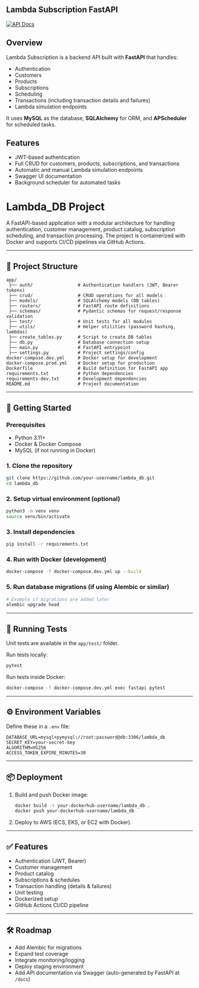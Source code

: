 ## Lambda Subscription FastAPI

[![API Docs](https://img.shields.io/badge/API-Docs-blue?style=flat-square)](https://gitdocify.com/readme/subscribtion_lambda_db)

## Overview

Lambda Subscription is a backend API built with **FastAPI** that handles:

- Authentication
- Customers
- Products
- Subscriptions
- Scheduling
- Transactions (including transaction details and failures)
- Lambda simulation endpoints

It uses **MySQL** as the database, **SQLAlchemy** for ORM, and **APScheduler** for scheduled tasks.

## Features

- JWT-based authentication
- Full CRUD for customers, products, subscriptions, and transactions
- Automatic and manual Lambda simulation endpoints
- Swagger UI documentation
- Background scheduler for automated tasks



# Lambda_DB Project

A FastAPI-based application with a modular architecture for handling authentication, customer management, product catalog, subscription scheduling, and transaction processing. The project is containerized with Docker and supports CI/CD pipelines via GitHub Actions.

---

## 📂 Project Structure

```
app/
 ├── auth/                 # Authentication handlers (JWT, Bearer tokens)
 ├── crud/                 # CRUD operations for all models
 ├── models/               # SQLAlchemy models (DB tables)
 ├── routers/              # FastAPI route definitions
 ├── schemas/              # Pydantic schemas for request/response validation
 ├── test/                 # Unit tests for all modules
 ├── utils/                # Helper utilities (password hashing, lambdas)
 ├── create_tables.py      # Script to create DB tables
 ├── db.py                 # Database connection setup
 ├── main.py               # FastAPI entrypoint
 ├── settings.py           # Project settings/config
docker-compose.dev.yml     # Docker setup for development
docker-compose.prod.yml    # Docker setup for production
Dockerfile                 # Build definition for FastAPI app
requirements.txt           # Python dependencies
requirements-dev.txt       # Development dependencies
README.md                  # Project documentation
```

---

## 🚀 Getting Started

### Prerequisites

* Python 3.11+
* Docker & Docker Compose
* MySQL (if not running in Docker)

### 1. Clone the repository

```bash
git clone https://github.com/your-username/lambda_db.git
cd lambda_db
```

### 2. Setup virtual environment (optional)

```bash
python3 -m venv venv
source venv/bin/activate
```

### 3. Install dependencies

```bash
pip install -r requirements.txt
```

### 4. Run with Docker (development)

```bash
docker-compose -f docker-compose.dev.yml up --build
```

### 5. Run database migrations (if using Alembic or similar)

```bash
# Example if migrations are added later
alembic upgrade head
```

---

## 🧪 Running Tests

Unit tests are available in the `app/test/` folder.

Run tests locally:

```bash
pytest
```

Run tests inside Docker:

```bash
docker-compose -f docker-compose.dev.yml exec fastapi pytest
```

---

## ⚙️ Environment Variables

Define these in a `.env` file:

```
DATABASE_URL=mysql+pymysql://root:password@db:3306/lambda_db
SECRET_KEY=your-secret-key
ALGORITHM=HS256
ACCESS_TOKEN_EXPIRE_MINUTES=30
```

---

## 📦 Deployment

1. Build and push Docker image:

   ```bash
   docker build -t your-dockerhub-username/lambda_db .
   docker push your-dockerhub-username/lambda_db
   ```

2. Deploy to AWS (ECS, EKS, or EC2 with Docker).

---

## ✅ Features

* Authentication (JWT, Bearer)
* Customer management
* Product catalog
* Subscriptions & schedules
* Transaction handling (details & failures)
* Unit testing
* Dockerized setup
* GitHub Actions CI/CD pipeline

---

## 🛠️ Roadmap

* Add Alembic for migrations
* Expand test coverage
* Integrate monitoring/logging
* Deploy staging environment
* Add API documentation via Swagger (auto-generated by FastAPI at `/docs`)

